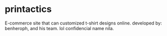 # printactics

E-commerce site that can customized t-shirt designs online. developed by: benheroph, and his team. lol confidencial name nila.

